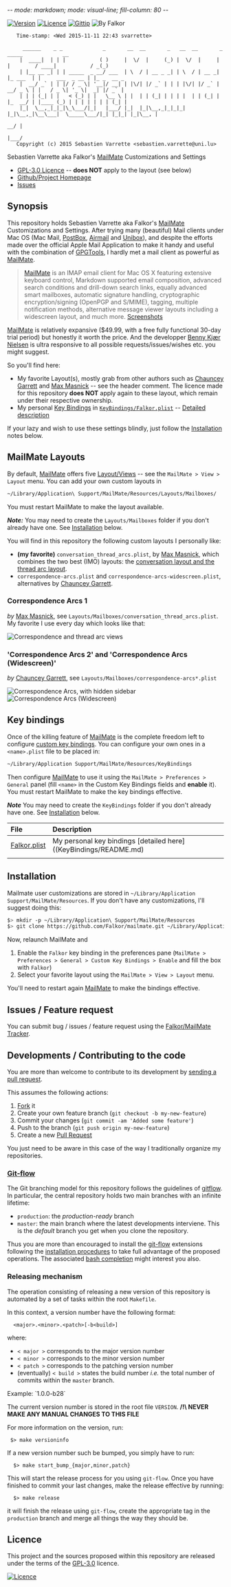 -*- mode: markdown; mode: visual-line; fill-column: 80 -*-

[![Version](https://img.shields.io/github/tag/Falkor/mailmate.svg)](https://github.com/Falkor/MailMate)
[![Licence](https://img.shields.io/badge/license-GPL--3.0-blue.svg)](http://www.gnu.org/licenses/gpl-3.0.html) [![Gittip](http://img.shields.io/gittip/Falkor.svg)](http://gittip.com/Falkor) ![By Falkor](https://img.shields.io/badge/by-Falkor-blue.svg)

       Time-stamp: <Wed 2015-11-11 22:43 svarrette>

         ______    _ _             _       __  __       _   __  __       _          _____             __
        |  ____|  | | |           ( )     |  \/  |     (_) |  \/  |     | |        / ____|           / _(_)
        | |__ __ _| | | _____  _ __/ ___  | \  / | __ _ _| | \  / | __ _| |_ ___  | |     ___  _ __ | |_ _  __ _ 
        |  __/ _` | | |/ / _ \| '__|/ __| | |\/| |/ _` | | | |\/| |/ _` | __/ _ \ | |   / _ \| '_ \|  _| |/ _` |
        | | | (_| | |   < (_) | |   \__ \ | |  | | (_| | | | |  | | (_| | |_  __/ | |____ (_) | | | | | | | (_| |
        |_|  \__,_|_|_|\_\___/|_|   |___/ |_|  |_|\__,_|_|_|_|  |_|\__,_|\__\___|  \_____\___/|_| |_|_| |_|\__, |
                                                                                                            __/ |
                                                                                                           |___/ 
       Copyright (c) 2015 Sebastien Varrette <sebastien.varrette@uni.lu>

Sebastien Varrette aka Falkor's [MailMate](http://mailmate-app.com) Customizations and Settings

* [GPL-3.0 Licence](http://www.gnu.org/licenses/gpl-3.0.html) -- **does NOT** apply to the layout (see below)
* [Github/Project Homepage](https://github.com/Falkor/MailMate)
* [Issues](https://github.com/Falkor/MailMate/issues)

## Synopsis

This repository holds Sebastien Varrette aka Falkor's [MailMate](http://mailmate-app.com) Customizations and Settings.
After trying many (beautiful) Mail clients under Mac OS (Mac Mail, [PostBox](https://www.postbox-inc.com), [Airmail](http://airmailapp.com/) and [Unibox](https://www.uniboxapp.com/)), and despite the efforts made over the official Apple Mail Application to make it handy and useful with the combination of [GPGTools](https://gpgtools.org/), I hardly met a mail client as powerful as [MailMate](http://mailmate-app.com). 

>  [MailMate](http://mailmate-app.com) is an IMAP email client for Mac OS X featuring extensive keyboard control, Markdown supported email composition, advanced search conditions and drill-down search links, equally advanced smart mailboxes, automatic signature handling, cryptographic encryption/signing (OpenPGP and S/MIME), tagging, multiple notification methods, alternative message viewer layouts including a widescreen layout, and much more. [Screenshots](http://freron.com/screenshots/)

[MailMate](http://mailmate-app.com) is relatively expansive ($49.99, with a free fully functional 30-day trial period) but honestly it worth the price. And the developper [Benny Kjær Nielsen](http://freron.com/about/index.html#about_me) is ultra responsive to all possible  requests/issues/wishes etc. you might suggest. 

So you'll find here:

* My favorite Layout(s), mostly grab from other authors such as [Chauncey Garrett](https://github.com/chauncey-garrett/mailmate) and [Max Masnick](http://protips.maxmasnick.com/mailmate-combination-of-conversation-and-thread-arc-views) -- see the header comment. The licence made for this repository **does NOT** apply again to these layout, which remain under their respective ownership.
* My personal [Key Bindings](KeyBindings/Falkor.plist) in [`KeyBindings/Falkor.plist`](KeyBindings/Falkor.plist) -- [Detailed description](KeyBindings/README.md)

If your lazy and wish to use these settings blindly, just follow the [Installation](#installation) notes below.

## MailMate Layouts

By default, [MailMate](http://mailmate-app.com) offers five [Layout/Views](http://manual.mailmate-app.com/view) -- see the `MailMate > View > Layout` menu.
You can add your own custom layouts in 

```sh
~/Library/Application\ Support/MailMate/Resources/Layouts/Mailboxes/
```

You must restart MailMate to make the layout available.

_**Note:**_ You may need to create the `Layouts/Mailboxes` folder if you don't already have one. See [Installation](#installation) below.

You will find in this repository the following custom layouts I personally like:

* __(my favorite)__ `conversation_thread_arcs.plist`, by [Max Masnick](http://protips.maxmasnick.com/mailmate-combination-of-conversation-and-thread-arc-views), which combines the two best (IMO) layouts: the [conversation layout and the thread arc layout](http://manual.mailmate-app.com/view).
* `correspondence-arcs.plist` and `correspondence-arcs-widescreen.plist`, alternatives by [Chauncey Garrett](https://github.com/chauncey-garrett/mailmate).

### Correspondence Arcs 1

_by_ [Max Masnick](http://protips.maxmasnick.com/mailmate-combination-of-conversation-and-thread-arc-views), see `Layouts/Mailboxes/conversation_thread_arcs.plist`. My favorite I use every day which looks like that:

![Correspondence and thread arc views](img/screenshot_conversation_thread_arcs.png)

### 'Correspondence Arcs 2' and 'Correspondence Arcs (Widescreen)'

_by_ [Chauncey Garrett](https://github.com/chauncey-garrett/mailmate), see `Layouts/Mailboxes/correspondence-arcs*.plist`

![Correspondence Arcs, with hidden sidebar](img/correspondence-arcs.png) ![Correspondence Arcs (Widescreen)](img/correspondence-arcs-widescreen.png)


## Key bindings

Once of the killing feature of [MailMate](http://mailmate-app.com) is the complete freedom left to configure [custom key bindings](http://manual.mailmate-app.com/custom_key_bindings).
You can configure your own ones in a `<name>.plist` file to be placed in:

```sh
~/Library/Application Support/MailMate/Resources/KeyBindings
```

Then configure [MailMate](http://mailmate-app.com) to use it using the `MailMate > Preferences > General` panel (fill `<name>` in the Custom Key Bindings fields and **enable** it).
You must restart MailMate to make the key bindings effective.

_**Note**_ You may need to create the `KeyBindings` folder if you don't already have one. See [Installation](#installation) below.

| File                                     | Description                                                      |
| :---                                     | :---                                                             |
| [Falkor.plist](KeyBindings/Falkor.plist) | My personal key bindings [detailed here]((KeyBindings/README.md) |
|                                          |                                                                  |

## Installation

Mailmate user customizations are stored in `~/Library/Application Support/MailMate/Resources`.
If you don't have any customizations, I'll suggest doing this:

```sh
$> mkdir -p ~/Library/Application\ Support/MailMate/Resources
$> git clone https://github.com/Falkor/mailmate.git ~/Library/Application\ Support/MailMate/Resources
```

Now, relaunch MailMate and

1. Enable the `Falkor` key binding in the preferences pane (`MailMate > Preferences > General > Custom Key Bindings > Enable` and fill the box with `Falkor`)
2. Select your favorite layout using the `MailMate > View > Layout` menu.

You'll need to restart again [MailMate](http://mailmate-app.com) to make the bindings effective. 


## Issues / Feature request

You can submit bug / issues / feature request using the [Falkor/MailMate Tracker](https://github.com/Falkor/MailMate/issues). 

## Developments / Contributing to the code 

You are more than welcome to contribute to its development by [sending a pull request](https://help.github.com/articles/using-pull-requests).

This assumes the following actions: 

1. [Fork](https://help.github.com/articles/fork-a-repo/) it
2. Create your own feature branch (`git checkout -b my-new-feature`)
3. Commit your changes (`git commit -am 'Added some feature'`)
4. Push to the branch (`git push origin my-new-feature`)
5. Create a new [Pull Request](https://help.github.com/articles/using-pull-requests/)



You just need to be aware in this case of the way I traditionally organize my repositories.

### [Git-flow](https://github.com/nvie/gitflow)

The Git branching model for this repository follows the guidelines of
[gitflow](http://nvie.com/posts/a-successful-git-branching-model/).
In particular, the central repository holds two main branches with an infinite lifetime:

* `production`: the *production-ready* branch
* `master`: the main branch where the latest developments interviene. This is the *default* branch you get when you clone the repository.

Thus you are more than encouraged to install the [git-flow](https://github.com/nvie/gitflow) extensions following the [installation procedures](https://github.com/nvie/gitflow/wiki/Installation) to take full advantage of the proposed operations. The associated [bash completion](https://github.com/bobthecow/git-flow-completion) might interest you also.

### Releasing mechanism

The operation consisting of releasing a new version of this repository is automated by a set of tasks within the root `Makefile`.

In this context, a version number have the following format:

      <major>.<minor>.<patch>[-b<build>]

where:

* `< major >` corresponds to the major version number
* `< minor >` corresponds to the minor version number
* `< patch >` corresponds to the patching version number
* (eventually) `< build >` states the build number _i.e._ the total number of commits within the `master` branch.

Example: \`1.0.0-b28\`

The current version number is stored in the root file `VERSION`. __/!\ NEVER MAKE ANY MANUAL CHANGES TO THIS FILE__

For more information on the version, run:

     $> make versioninfo

If a new version number such be bumped, you simply have to run:

      $> make start_bump_{major,minor,patch}

This will start the release process for you using `git-flow`.
Once you have finished to commit your last changes, make the release effective by running:

      $> make release

it will finish the release using `git-flow`, create the appropriate tag in the `production` branch and merge all things the way they should be.


## Licence

This project and the sources proposed within this repository are released under the terms of the [GPL-3.0](LICENCE) licence.

[![Licence](https://www.gnu.org/graphics/gplv3-88x31.png)](LICENSE)
